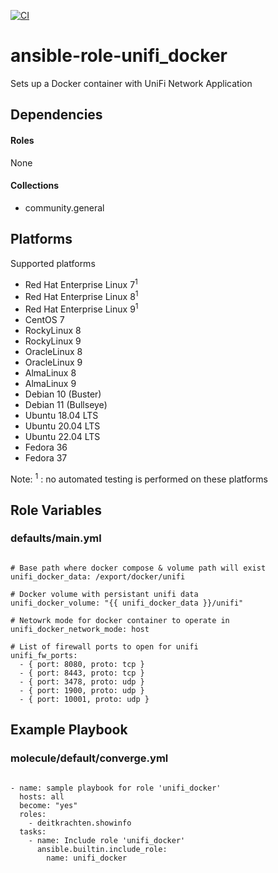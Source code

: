 [![CI](https://github.com/de-it-krachten/ansible-role-unifi_docker/workflows/CI/badge.svg?event=push)](https://github.com/de-it-krachten/ansible-role-unifi_docker/actions?query=workflow%3ACI)


# ansible-role-unifi_docker

Sets up a Docker container with UniFi Network Application



## Dependencies

#### Roles
None

#### Collections
- community.general

## Platforms

Supported platforms

- Red Hat Enterprise Linux 7<sup>1</sup>
- Red Hat Enterprise Linux 8<sup>1</sup>
- Red Hat Enterprise Linux 9<sup>1</sup>
- CentOS 7
- RockyLinux 8
- RockyLinux 9
- OracleLinux 8
- OracleLinux 9
- AlmaLinux 8
- AlmaLinux 9
- Debian 10 (Buster)
- Debian 11 (Bullseye)
- Ubuntu 18.04 LTS
- Ubuntu 20.04 LTS
- Ubuntu 22.04 LTS
- Fedora 36
- Fedora 37

Note:
<sup>1</sup> : no automated testing is performed on these platforms

## Role Variables
### defaults/main.yml
<pre><code>
# Base path where docker compose & volume path will exist
unifi_docker_data: /export/docker/unifi

# Docker volume with persistant unifi data
unifi_docker_volume: "{{ unifi_docker_data }}/unifi"

# Netowrk mode for docker container to operate in
unifi_docker_network_mode: host

# List of firewall ports to open for unifi
unifi_fw_ports:
  - { port: 8080, proto: tcp }
  - { port: 8443, proto: tcp }
  - { port: 3478, proto: udp }
  - { port: 1900, proto: udp }
  - { port: 10001, proto: udp }
</pre></code>




## Example Playbook
### molecule/default/converge.yml
<pre><code>
- name: sample playbook for role 'unifi_docker'
  hosts: all
  become: "yes"
  roles:
    - deitkrachten.showinfo
  tasks:
    - name: Include role 'unifi_docker'
      ansible.builtin.include_role:
        name: unifi_docker
</pre></code>
